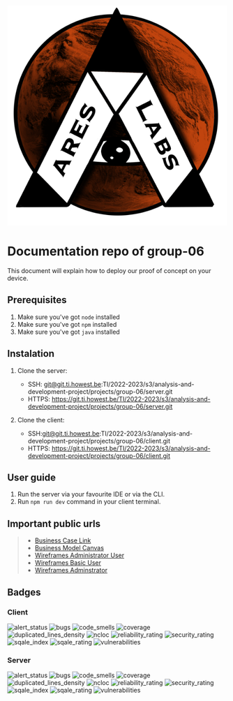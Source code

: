 ![bugs](./AreasLogo.png)
# Documentation repo of group-06
   This document will explain how to deploy our proof of concept on your device. 
## Prerequisites
1. Make sure you've got `node` installed
2. Make sure you've got `npm` installed
3. Make sure you've got `java` installed

## Instalation

1. Clone the server:
    - SSH: git@git.ti.howest.be:TI/2022-2023/s3/analysis-and-development-project/projects/group-06/server.git
    - HTTPS: https://git.ti.howest.be/TI/2022-2023/s3/analysis-and-development-project/projects/group-06/server.git

2. Clone the client:
    - SSH:git@git.ti.howest.be:TI/2022-2023/s3/analysis-and-development-project/projects/group-06/client.git
    - HTTPS: https://git.ti.howest.be/TI/2022-2023/s3/analysis-and-development-project/projects/group-06/client.git

## User guide
1. Run the server via your favourite IDE or via the CLI.
2. Run `npm run dev` command in your client terminal.

## Important public urls  
> * [Business Case Link](https://docs.google.com/document/d/1ObQ3rBI7G-NltQehbjTW6Hwc3osGvSEEYOYz42bJ8wg/edit?usp=sharing)
> * [Business Model Canvas](https://miro.com/app/board/uXjVPUVqlls=/?share_link_id=908908917304)
> * [Wireframes Administrator User](https://app.moqups.com/Kuc2fZQRVcKK5xP5TpTNb9zflt79wlyj/view/page/aeca3c263)
> * [Wireframes Basic User](https://app.moqups.com/jAVXvEnBpjb1M8tUcq6Toozh1w6VihV0/view/page/ad64222d5)
> * [Wireframes Adminstrator](https://app.moqups.com/9jsg9C5akCLrhODJ8aVPPvIY8un9fuPO/view/page/ad64222d5?ui=0&fit_width=1)

## Badges

### Client

![alert_status](https://sonar.ti.howest.be/api/project_badges/measure?project=2022.project-ii:mars-client-06&metric=alert_status)
![bugs](https://sonar.ti.howest.be/api/project_badges/measure?project=2022.project-ii:mars-client-06&metric=bugs)
![code_smells](https://sonar.ti.howest.be/api/project_badges/measure?project=2022.project-ii:mars-client-06&metric=code_smells)
![coverage](https://sonar.ti.howest.be/api/project_badges/measure?project=2022.project-ii:mars-client-06&metric=coverage)
![duplicated_lines_density](https://sonar.ti.howest.be/api/project_badges/measure?project=2022.project-ii:mars-client-06&metric=duplicated_lines_density)
![ncloc](https://sonar.ti.howest.be/api/project_badges/measure?project=2022.project-ii:mars-client-06&metric=ncloc)
![reliability_rating](https://sonar.ti.howest.be/api/project_badges/measure?project=2022.project-ii:mars-client-06&metric=reliability_rating)
![security_rating](https://sonar.ti.howest.be/api/project_badges/measure?project=2022.project-ii:mars-client-06&metric=security_rating)
![sqale_index](https://sonar.ti.howest.be/api/project_badges/measure?project=2022.project-ii:mars-client-06&metric=sqale_index)
![sqale_rating](https://sonar.ti.howest.be/api/project_badges/measure?project=2022.project-ii:mars-client-06&metric=sqale_rating)
![vulnerabilities](https://sonar.ti.howest.be/api/project_badges/measure?project=2022.project-ii:mars-client-06&metric=vulnerabilities)

### Server

![alert_status](https://sonar.ti.howest.be/api/project_badges/measure?project=2022.project-ii:mars-server-06&metric=alert_status)
![bugs](https://sonar.ti.howest.be/api/project_badges/measure?project=2022.project-ii:mars-server-06&metric=bugs)
![code_smells](https://sonar.ti.howest.be/api/project_badges/measure?project=2022.project-ii:mars-server-06&metric=code_smells)
![coverage](https://sonar.ti.howest.be/api/project_badges/measure?project=2022.project-ii:mars-server-06&metric=coverage)
![duplicated_lines_density](https://sonar.ti.howest.be/api/project_badges/measure?project=2022.project-ii:mars-server-06&metric=duplicated_lines_density)
![ncloc](https://sonar.ti.howest.be/api/project_badges/measure?project=2022.project-ii:mars-server-06&metric=ncloc)
![reliability_rating](https://sonar.ti.howest.be/api/project_badges/measure?project=2022.project-ii:mars-server-06&metric=reliability_rating)
![security_rating](https://sonar.ti.howest.be/api/project_badges/measure?project=2022.project-ii:mars-server-06&metric=security_rating)
![sqale_index](https://sonar.ti.howest.be/api/project_badges/measure?project=2022.project-ii:mars-server-06&metric=sqale_index)
![sqale_rating](https://sonar.ti.howest.be/api/project_badges/measure?project=2022.project-ii:mars-server-06&metric=sqale_rating)
![vulnerabilities](https://sonar.ti.howest.be/api/project_badges/measure?project=2022.project-ii:mars-server-06&metric=vulnerabilities)





